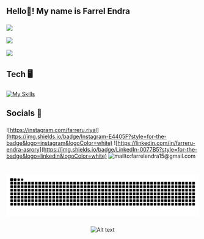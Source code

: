 <h2 align="left">Hello👋! My name is Farrel Endra</h2>

###

![](https://github-readme-stats.vercel.app/api?username=farreru55&theme=catppuccin_mocha&hide_border=false&include_all_commits=false&count_private=false)<br/>

![](https://nirzak-streak-stats.vercel.app/?user=farreru55&theme=catppuccin_mocha&hide_border=false)<br/>

![](https://github-readme-stats.vercel.app/api/top-langs/?username=farreru55&theme=catppuccin_mocha&hide_border=false&include_all_commits=false&count_private=false&layout=compact)


<!-- Proudly created with GPRM ( https://gprm.itsvg.in ) -->

<!-- <div align="center">
  <img src="https://github-readme-stats.vercel.app/api?username=farreru55&hide_title=false&hide_rank=false&show_icons=true&include_all_commits=true&count_private=true&disable_animations=false&theme=dracula&locale=en&hide_border=false" height="150" alt="stats graph"  />
  <img src="https://github-readme-stats.vercel.app/api/top-langs?username=farreru55&locale=en&hide_title=false&layout=compact&card_width=320&langs_count=5&theme=dracula&hide_border=false" height="150" alt="languages graph"  />
</div> -->

###

<h2 align="left">Tech 🖥️</h2>

###

[![My Skills](https://skillicons.dev/icons?i=java,html,css,js,linux,vim)](https://skillicons.dev)

###

<h2 align="left">Socials 👋</h2>

###

![https://instagram.com/farreru.riyal](https://img.shields.io/badge/Instagram-E4405F?style=for-the-badge&logo=instagram&logoColor=white) ![https://linkedin.com/in/farreru-endra-asrory](https://img.shields.io/badge/LinkedIn-0077B5?style=for-the-badge&logo=linkedin&logoColor=white) ![mailto:farrelendra15@gmail.com](https://img.shields.io/badge/Gmail-D14836?style=for-the-badge&logo=gmail&logoColor=white)

###

<br clear="both">
<img src="https://raw.githubusercontent.com/farreru55/farreru55/output/snake.svg" alt="Snake animation" />

###

<div align="center">

![Alt text](https://spotify-recently-played-readme.vercel.app/api?user=cp1a8wdk30rgn3kmq9gulep7w)

</div>

###

